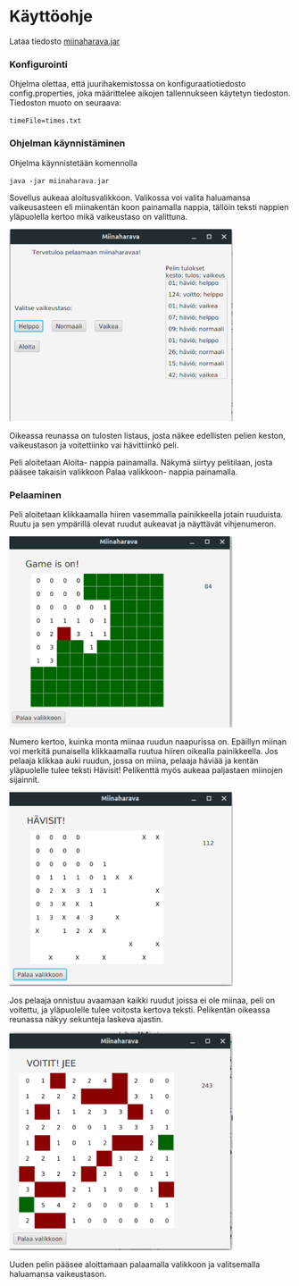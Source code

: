 # Käyttöohje
Lataa tiedosto [miinaharava.jar](https://github.com/IidaHamalainen/ot-harjoitustyo/releases/tag/loppupalautus)

### Konfigurointi
Ohjelma olettaa, että juurihakemistossa on konfiguraatiotiedosto config.properties, joka määrittelee aikojen tallennukseen käytetyn tiedoston. Tiedoston muoto on seuraava:

`timeFile=times.txt`

### Ohjelman käynnistäminen

Ohjelma käynnistetään komennolla 

`java -jar miinaharava.jar`

Sovellus aukeaa aloitusvalikkoon. Valikossa voi valita haluamansa vaikeusasteen eli 
miinakentän koon painamalla nappia, tällöin teksti nappien yläpuolella kertoo mikä 
vaikeustaso on valittuna.

<img src="https://github.com/IidaHamalainen/ot-harjoitustyo/blob/master/Miinaharava/dokumentaatio/kuvat/valikko.png" width="400">

Oikeassa reunassa on tulosten listaus, josta näkee edellisten pelien keston, vaikeustason ja 
voitettiinko vai hävittiinkö peli.

Peli aloitetaan Aloita- nappia painamalla. Näkymä siirtyy pelitilaan, 
josta pääsee takaisin valikkoon Palaa valikkoon- nappia painamalla.


### Pelaaminen
Peli aloitetaan klikkaamalla hiiren vasemmalla painikkeella jotain ruuduista. 
Ruutu ja sen ympärillä olevat ruudut aukeavat ja näyttävät vihjenumeron. 

<img src="https://github.com/IidaHamalainen/ot-harjoitustyo/blob/master/Miinaharava/dokumentaatio/kuvat/peli1.png" width="400">


Numero kertoo, kuinka monta miinaa ruudun naapurissa on. Epäillyn miinan voi merkitä 
punaisella klikkaamalla ruutua hiiren oikealla painikkeella. Jos pelaaja klikkaa auki ruudun, 
jossa on miina, pelaaja häviää ja kentän yläpuolelle tulee teksti Hävisit! 
Pelikenttä myös aukeaa paljastaen miinojen sijainnit. 

<img src="https://github.com/IidaHamalainen/ot-harjoitustyo/blob/master/Miinaharava/dokumentaatio/kuvat/peliloppu1.png" width="400">

Jos pelaaja onnistuu avaamaan kaikki ruudut joissa ei ole miinaa, peli on voitettu,
ja yläpuolelle tulee voitosta kertova teksti. Pelikentän oikeassa reunassa näkyy sekunteja laskeva ajastin.

<img src="https://github.com/IidaHamalainen/ot-harjoitustyo/blob/master/Miinaharava/dokumentaatio/kuvat/voitto1.png" width="400">

Uuden pelin pääsee aloittamaan palaamalla valikkoon ja valitsemalla haluamansa vaikeustason.
